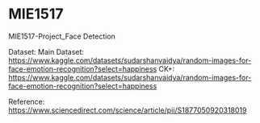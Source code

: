 # MIE1517
MIE1517-Project_Face Detection

Dataset:
Main Dataset: https://www.kaggle.com/datasets/sudarshanvaidya/random-images-for-face-emotion-recognition?select=happiness
CK+: https://www.kaggle.com/datasets/sudarshanvaidya/random-images-for-face-emotion-recognition?select=happiness

Reference:
https://www.sciencedirect.com/science/article/pii/S1877050920318019
